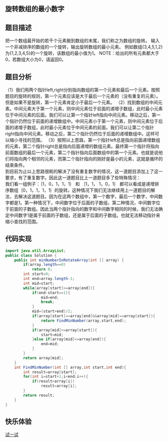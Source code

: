 ## 旋转数组的最小数字 
## 题目描述 
把一个数组最开始的若干个元素搬到数组的末尾，我们称之为数组的旋转。 输入一个非减排序的数组的一个旋转，输出旋转数组的最小元素。 例如数组{3,4,5,1,2}为{1,2,3,4,5}的一个旋转，该数组的最小值为1。 NOTE：给出的所有元素都大于0，若数组大小为0，请返回0。
## 题目分析  
（1）我们用两个指针left,right分别指向数组的第一个元素和最后一个元素。按照题目的旋转的规则，第一个元素应该是大于最后一个元素的（没有重复的元素）。但是如果不是旋转，第一个元素肯定小于最后一个元素。
（2）找到数组的中间元素。中间元素大于第一个元素，则中间元素位于前面的递增子数组，此时最小元素位于中间元素的后面。我们可以让第一个指针left指向中间元素。移动之后，第一个指针仍然位于前面的递增数组中。中间元素小于第一个元素，则中间元素位于后面的递增子数组，此时最小元素位于中间元素的前面。我们可以让第二个指针right指向中间元素。移动之后，第二个指针仍然位于后面的递增数组中。这样可以缩小寻找的范围。
（3）按照以上思路，第一个指针left总是指向前面递增数组的元素，第二个指针right总是指向后面递增的数组元素。最终第一个指针将指向前面数组的最后一个元素，第二个指针指向后面数组中的第一个元素。也就是说他们将指向两个相邻的元素，而第二个指针指向的刚好是最小的元素，这就是循环的结束条件。  
到目前为止以上思路很耗的解决了没有重复数字的情况，这一道题目添加上了这一要求，有了重复数字。因此这一道题目比上一道题目多了些特殊情况：  
我们看一组例子：｛1，0，1，1，1｝ 和 ｛1，1， 1，0，1｝ 都可以看成是递增排序数组｛0，1，1，1，1｝的旋转。这种情况下我们无法继续用上一道题目的解法，去解决这道题目。因为在这两个数组中，第一个数字，最后一个数字，中间数字都是1。第一种情况下，中间数字位于后面的子数组，第二种情况，中间数字位于前面的子数组。因此当两个指针指向的数字和中间数字相同的时候，我们无法确定中间数字1是属于前面的子数组，还是属于后面的子数组。也就无法移动指针来缩小查找的范围。
## 代码实现 
```Java
import java.util.ArrayList;
public class Solution {
    public int minNumberInRotateArray(int [] array) {
        if(array.length==0)
            return 0;
        int start=0;
        int end=array.length-1;
        int mid=start;
        while(array[start]>=array[end]){
            if(end-start==1){
                mid=end;
                break;
            }
            mid=(start+end)/2;
            if(array[start]==array[end]&&array[mid]==array[start]){
                return FindMinNumber(array,start,end);
            }
            if(array[mid]>=array[start]){
                start=mid;
            }else if(array[mid]<=array[end]){
                end=mid;
            }
        }
        return array[mid];
    }
    int FindMinNumber(int [] array,int start,int end){
        int result=array[start];
        for(int i=start+1;i<end;i++){
            if(result>array[i])
                result=array[i];
        }
        return result;
    }
}
```
## 快乐体验  
[试一试](https://www.nowcoder.com/practice/9f3231a991af4f55b95579b44b7a01ba?tpId=13&tqId=11159&tPage=1&rp=1&ru=%2Fta%2Fcoding-interviews&qru=%2Fta%2Fcoding-interviews%2Fquestion-ranking)

